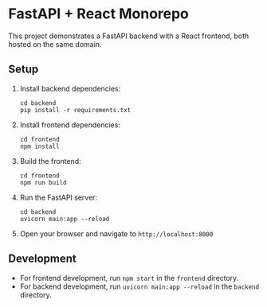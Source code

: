 # FastAPI + React Monorepo

This project demonstrates a FastAPI backend with a React frontend, both hosted on the same domain.

## Setup

1. Install backend dependencies:
   ```
   cd backend
   pip install -r requirements.txt
   ```

2. Install frontend dependencies:
   ```
   cd frontend
   npm install
   ```

3. Build the frontend:
   ```
   cd frontend
   npm run build
   ```

4. Run the FastAPI server:
   ```
   cd backend
   uvicorn main:app --reload
   ```

5. Open your browser and navigate to `http://localhost:8000`

## Development

- For frontend development, run `npm start` in the `frontend` directory.
- For backend development, run `uvicorn main:app --reload` in the `backend` directory.